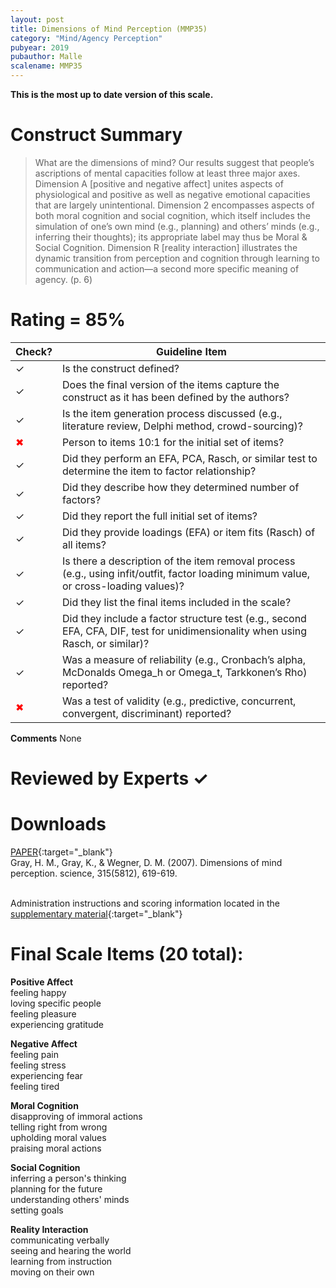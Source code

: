 ```yaml
---
layout: post
title: Dimensions of Mind Perception (MMP35)
category: "Mind/Agency Perception"
pubyear: 2019
pubauthor: Malle
scalename: MMP35
---
```


**This is the most up to date version of this scale.**

# Construct Summary

>What are the dimensions of mind? Our results suggest that people’s ascriptions of mental capacities follow at least three major axes.
>Dimension A [positive and negative affect] unites aspects of physiological and positive as well as negative emotional capacities that are largely unintentional. 
>Dimension 2 encompasses aspects of both moral cognition and social cognition, which itself includes the simulation of one’s own mind (e.g., planning) and others’ minds (e.g., inferring their thoughts); its appropriate label may thus be Moral & Social Cognition. 
>Dimension R [reality interaction] illustrates the dynamic transition from perception and cognition through learning to communication and action—a second more specific meaning of agency. (p. 6)


# Rating = 85% 

<table>
  <thead>
    <tr>
      <th>Check?</th>
      <th>Guideline Item</th>
    </tr>
  </thead>
  <tbody>
    <tr>
      <td>&#10003;</td>
      <td>Is the construct defined?</td>
    </tr>
    <tr>
      <td>&#10003;</td>
      <td>Does the final version of the items capture the construct as it has been defined by the authors?</td>
    </tr>
    <tr>
      <td>&#10003;</td>
      <td>Is the item generation process discussed (e.g., literature review, Delphi method, crowd-sourcing)?</td>
    </tr>
    <tr>
      <td style="color: red;">&#10006;</td>
      <td>Person to items 10:1 for the initial set of items?</td>
    </tr>
    <tr>
      <td>&#10003;</td>
      <td>Did they perform an EFA, PCA, Rasch, or similar test to determine the item to factor relationship?</td>
    </tr>
    <tr>
      <td>&#10003;</td>
      <td>Did they describe how they determined number of factors?</td>
    </tr>
    <tr>
      <td>&#10003;</td>
      <td>Did they report the full initial set of items?</td>
    </tr>
    <tr>
      <td>&#10003;</td>
      <td>Did they provide loadings (EFA) or item fits (Rasch) of all items?</td>
    </tr>
    <tr>
      <td>&#10003;</td>
      <td>Is there a description of the item removal process (e.g., using infit/outfit, factor loading minimum value, or cross-loading values)?</td>
    </tr>
    <tr>
      <td>&#10003;</td>
      <td>Did they list the final items included in the scale?</td>
    </tr>
    <tr>
      <td>&#10003;</td>
      <td>Did they include a factor structure test (e.g., second EFA, CFA, DIF, test for unidimensionality when using Rasch, or similar)?</td>
    </tr>
    <tr>
      <td>&#10003;</td>
      <td>Was a measure of reliability (e.g., Cronbach’s alpha, McDonalds Omega_h or Omega_t, Tarkkonen’s Rho) reported?</td>
    </tr>
    <tr>
      <td style="color: red;">&#10006;</td>
      <td>Was a test of validity (e.g., predictive, concurrent, convergent, discriminant) reported?</td>
    </tr>
  </tbody>
</table>

**Comments**
None

# Reviewed by Experts &#10003;


# Downloads
[PAPER](https://research.clps.brown.edu/SocCogSci/Publications/Pubs/Malle_2019_How_Many_Dimensions.pdf){:target="_blank"}
<br>Gray, H. M., Gray, K., & Wegner, D. M. (2007). Dimensions of mind perception. science, 315(5812), 619-619.

<br>Administration instructions and scoring information located in the [supplementary material](http://bit.ly/SA_MindCapacities){:target="_blank"}

# Final Scale Items (20 total):


**Positive Affect**
<br>feeling happy
<br>loving specific people
<br>feeling pleasure
<br>experiencing gratitude


**Negative Affect**
<br>feeling pain
<br>feeling stress
<br>experiencing fear
<br>feeling tired

**Moral Cognition**
<br>disapproving of immoral actions
<br>telling right from wrong
<br>upholding moral values
<br>praising moral actions

**Social Cognition**
<br>inferring a person's thinking
<br>planning for the future
<br>understanding others' minds
<br>setting goals

**Reality Interaction**
<br>communicating verbally
<br>seeing and hearing the world
<br>learning from instruction
<br>moving on their own